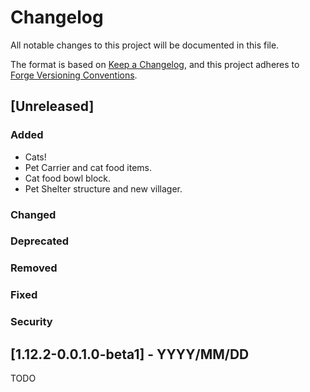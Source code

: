 # Changelog
All notable changes to this project will be documented in this file.

The format is based on 
[Keep a Changelog](https://keepachangelog.com/en/1.0.0/),
and this project adheres to 
[Forge Versioning Conventions](https://mcforge.readthedocs.io/en/latest/conventions/versioning/).

## [Unreleased]
### Added
- Cats!
- Pet Carrier and cat food items.
- Cat food bowl block.
- Pet Shelter structure and new villager.
### Changed
### Deprecated
### Removed
### Fixed
### Security

## [1.12.2-0.0.1.0-beta1] - YYYY/MM/DD
TODO